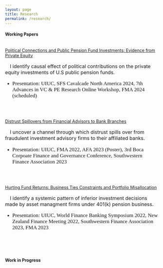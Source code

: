 ```yaml
---
layout: page
title: Research
permalink: /research/
---
```


#### **Working Papers** <br>

\
[Political Connections and Public Pension Fund Investments: Evidence from Private Equity](/publications/Political_Connections_Pension_Funds.pdf)<br>\
  &nbsp;&nbsp;&nbsp; <font size="3"> I identify causal effect of political contributions on the private equity investments of U.S public pension funds.</font> 
  * <p style="font-family: Times New Roman; font-size: 13pt"> Presentation: UIUC, SFS Cavalcade North America 2024, 7th Advances in VC & PE Research Online Workshop, FMA 2024 (scheduled)</p>

<br />
<br />

[Distrust Spillovers from Financial Advisors to Bank Branches](/publications/Distrust_Spillover_on_Banks.pdf)<br>\
  &nbsp;&nbsp;&nbsp; <font size="3"> I uncover a channel through which distrust spills over from fraudulent investment advisory firms to their affiliated banks.</font> 
  * <p style="font-family: Times New Roman; font-size: 13pt">  Presentation: UIUC, FMA 2022, AFA 2023 (Poster), 3rd Boca Corpoate Finance and Governance Conference, Southwestern Finance Association 2023</p>

<br />
<br />

[Hurting Fund Returns: Business Ties Constraints and Portfolio Misallocation]()<br>\
  &nbsp;&nbsp;&nbsp; <font size="3"> I identify a systemic pattern of inferior investment decisions made by asset managment firms under 401(k) pension business.</font> 
  * <p style="font-family: Times New Roman; font-size:13pt">  Presentation: UIUC, World Finance Banking Symposium 2022, New Zealand Finance Meeting 2022, Southwestern Finance Association 2023, FMA 2023</p>

<br />
<br />
<br />

#### **Work in Progress** <br>
